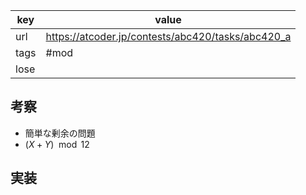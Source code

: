 
| key  | value                                             |
| ---- | ------------------------------------------------- |
| url  | https://atcoder.jp/contests/abc420/tasks/abc420_a |
| tags | #mod                                              |
| lose |                                                   |

## 考察

- 簡単な剰余の問題
- $(X + Y) \mod 12$

## 実装

